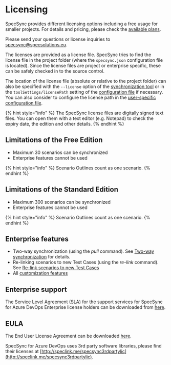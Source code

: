 # Licensing

SpecSync provides different licensing options including a free usage for smaller projects. For details and pricing, please check the [available plans](http://speclink.me/specsyncplans{%Jira%}https://speclink.me/specsync-jira-plans{%Jira%}).

Please send your questions or license inquiries to [specsync@specsolutions.eu](mailto:specsync@specsolutions.eu).

The licenses are provided as a license file. SpecSync tries to find the license file in the project folder \(where the `specsync.json` configuration file is located\). Since the license files are project or enterprise specific, these can be safely checked in to the source control.

The location of the license file \(absolute or relative to the project folder\) can also be specified with the `--license` option of the [synchronization tool](reference/command-line-reference/) or in the `toolSettings/licensePath` setting of the [configuration file](reference/configuration/configuration-toolsettings.md) if necessary. You can also consider to configure the license path in the [user-specific configuration file](features/general-features/hierarchical-configuration-files.md#user-specific-configuration-files).

{% hint style="info" %}
The SpecSync license files are digitally signed text files. You can open them with a text editor \(e.g. Notepad\) to check the expiry date, the edition and other details.
{% endhint %}

## Limitations of the Free Edition

* Maximum 30 scenarios can be synchronized
* Enterprise features cannot be used

{% hint style="info" %}
Scenario Outlines count as one scenario.
{% endhint %}

## Limitations of the Standard Edition

* Maximum 300 scenarios can be synchronized
* Enterprise features cannot be used

{% hint style="info" %}
Scenario Outlines count as one scenario.
{% endhint %}

## Enterprise features

* Two-way synchronization \(using the *pull* command\). See [Two-way synchronization](features/pull-features/two-way-synchronization.md) for details.
* Re-linking scenarios to new Test Cases \(using the *re-link* command\). See [Re-link scenarios to new Test Cases](features/common-synchronization-features/re-link-scenarios.md) 
* All [customization features](features/customizations.md)

## Enterprise support

The Service Level Agreement \(SLA\) for the support services for SpecSync for Azure DevOps Enterprise license holders can be downloaded from [here](https://www.specsolutions.eu/media/specsync/SpecSync-Enterprise-Support-SLA.pdf).

## EULA

The End User License Agreement can be downloaded [here](https://www.specsolutions.eu/media/specsync/EULA-SpecSync.pdf).

SpecSync for Azure DevOps uses 3rd party software libraries, please find their licenses at [http://speclink.me/specsync3rdpartylic](http://speclink.me/specsync3rdpartylic).


